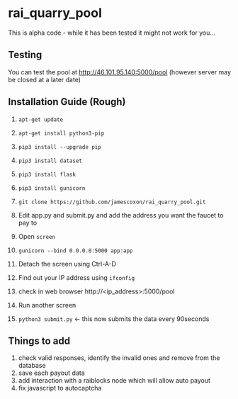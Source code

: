 # rai_quarry_pool

This is alpha code - while it has been tested it might not work for you...

## Testing

You can test the pool at http://46.101.95.140:5000/pool (however server may be closed at a later date)

## Installation Guide (Rough)

1. `apt-get update`
2. `apt-get install python3-pip`
3. `pip3 install --upgrade pip`
4. `pip3 install dataset`
5. `pip3 install flask`
6. `pip3 install gunicorn`

7. `git clone https://github.com/jamescoxon/rai_quarry_pool.git`

8. Edit app.py and submit.py and add the address you want the faucet to pay to

9. Open `screen`
10. `gunicorn --bind 0.0.0.0:5000 app:app`
11. Detach the screen using Ctrl-A-D

12. Find out your IP address using `ifconfig`
13. check in web browser http://<ip_address>:5000/pool

14. Run another screen
15. `python3 submit.py` <- this now submits the data every 90seconds

## Things to add

1. check valid responses, identify the invalid ones and remove from the database
2. save each payout data
3. add interaction with a raiblocks node which will allow auto payout
4. fix javascript to autocaptcha
